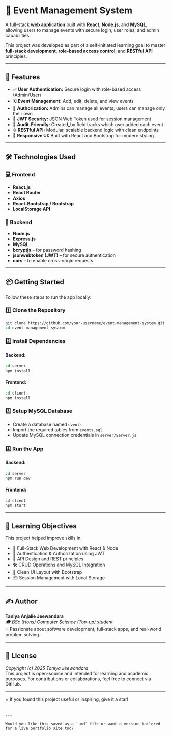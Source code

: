 # 🎉 Event Management System

A full-stack **web application** built with **React**, **Node.js**, and **MySQL**, allowing users to manage events with secure login, user roles, and admin capabilities.

This project was developed as part of a self-initiated learning goal to master **full-stack development**, **role-based access control**, and **RESTful API** principles.

---

## 🚀 Features

- ✅ **User Authentication:** Secure login with role-based access (Admin/User)
- 🗓️ **Event Management:** Add, edit, delete, and view events
- 🔐 **Authorization:** Admins can manage all events; users can manage only their own
- 🧠 **JWT Security:** JSON Web Token used for session management
- 📄 **Audit-Friendly:** Created_by field tracks which user added each event
- 🌐 **RESTful API:** Modular, scalable backend logic with clean endpoints
- 📱 **Responsive UI:** Built with React and Bootstrap for modern styling

---

## 🛠️ Technologies Used

### 💻 Frontend
- **React.js**
- **React Router**
- **Axios**
- **React-Bootstrap / Bootstrap**
- **LocalStorage API**

### 🔧 Backend
- **Node.js**
- **Express.js**
- **MySQL**
- **bcryptjs** – for password hashing
- **jsonwebtoken (JWT)** – for secure authentication
- **cors** – to enable cross-origin requests

---

## 📦 Getting Started

Follow these steps to run the app locally:

### 1️⃣ Clone the Repository

```bash
git clone https://github.com/your-username/event-management-system.git
cd event-management-system
````

### 2️⃣ Install Dependencies

#### Backend:

```bash
cd server
npm install
```

#### Frontend:

```bash
cd client
npm install
```

### 3️⃣ Setup MySQL Database

* Create a database named `events`
* Import the required tables from `events.sql`
* Update MySQL connection credentials in `server/Server.js`

### 4️⃣ Run the App

#### Backend:

```bash
cd server
npm run dev
```

#### Frontend:

```bash
cd client
npm start
```

---

## 🧠 Learning Objectives

This project helped improve skills in:

* 🎯 Full-Stack Web Development with React & Node
* 🔐 Authentication & Authorization using JWT
* 📡 API Design and REST principles
* 🛠️ CRUD Operations and MySQL Integration
* 🧩 Clean UI Layout with Bootstrap
* 📦 Session Management with Local Storage

---

## ✍️ Author

**Taniya Anjalie Jeewandara**  
*🎓 BSc (Hons) Computer Science (Top-up) student*  
💡 Passionate about software development, full-stack apps, and real-world problem solving.

---

## 📜 License

*Copyright (c) 2025 Taniya Jeewandara*  
This project is open-source and intended for learning and academic purposes.
For contributions or collaborations, feel free to connect via GitHub.

---

⭐ If you found this project useful or inspiring, give it a star!

```

---

Would you like this saved as a `.md` file or want a version tailored for a live portfolio site too?
```
